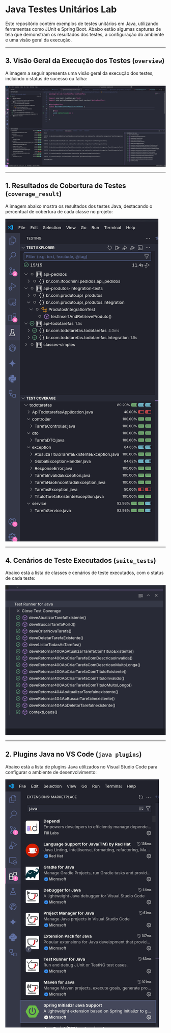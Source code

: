 # Java Testes Unitários Lab

Este repositório contém exemplos de testes unitários em Java, utilizando ferramentas como JUnit e Spring Boot. Abaixo estão algumas capturas de tela que demonstram os resultados dos testes, a configuração do ambiente e uma visão geral da execução.

---

## 3. Visão Geral da Execução dos Testes (`overview`)

A imagem a seguir apresenta uma visão geral da execução dos testes, incluindo o status de sucesso ou falha:

![Visão Geral dos Testes](../vscode_prints/test_overview.png)

---

## 1. Resultados de Cobertura de Testes (`coverage_result`)

A imagem abaixo mostra os resultados dos testes Java, destacando o percentual de cobertura de cada classe no projeto:

![Cobertura de Testes](../vscode_prints/test_coverage.png)

---

## 4. Cenários de Teste Executados (`suite_tests`)

Abaixo está a lista de classes e cenários de teste executados, com o status de cada teste:

![Cenários de Teste](../vscode_prints/test_suite.png)

---

## 2. Plugins Java no VS Code (`java plugins`)

Abaixo está a lista de plugins Java utilizados no Visual Studio Code para configurar o ambiente de desenvolvimento:

![Plugins Java](../vscode_prints/java_plugins.png)
